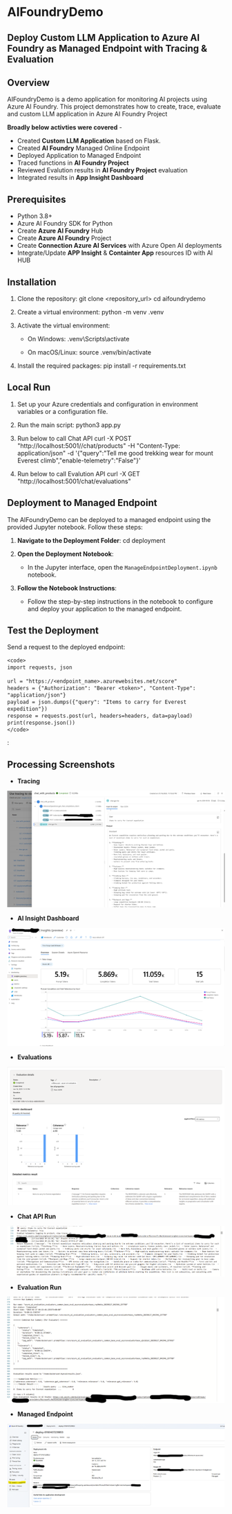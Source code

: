 # AIFoundryDemo

## Deploy Custom LLM Application to **Azure AI Foundry** as Managed Endpoint with **Tracing & Evaluation**

## Overview
AIFoundryDemo is a demo application for monitoring AI projects using Azure AI Foundry. This project demonstrates how to create, trace, evaluate and custom LLM application in Azure AI Foundry Project


**Broadly below activties were covered** - 
- Created **Custom LLM Application** based on Flask.
- Created **AI Foundry** Managed Online Endpoint
- Deployed Application to Managed Endpoint
- Traced functions in **AI Foundry Project**
- Reviewed Evalution results in **AI Foundry Project** evaluation
- Integrated results in **App Insight Dashboard**

## Prerequisites
- Python 3.8+
- Azure AI Foundry SDK for Python
- Create **Azure AI Foundry** Hub 
- Create **Azure AI Foundry** Project
- Create **Connection Azure AI Services** with Azure Open AI deployments
- Integrate/Update **APP Insight** & **Containter App** resources ID with AI HUB 


## Installation
1. Clone the repository:
    git clone <repository_url>
    cd aifoundrydemo


2. Create a virtual environment:
    python -m venv .venv


3. Activate the virtual environment:
    - On Windows:
        .venv\Scripts\activate

    - On macOS/Linux:
        source .venv/bin/activate

4. Install the required packages:
    pip install -r requirements.txt

## Local Run
1. Set up your Azure credentials and configuration in environment variables or a configuration file.

2. Run the main script:
    python3 app.py

3. Run below to call Chat API
    curl -X POST "http://localhost:5001//chat/products" -H "Content-Type: application/json"  -d '{"query":"Tell me good trekking wear for mount Everest climb","enable-telemetry":"False"}'

4. Run below to call Evalution API
    curl -X GET "http://localhost:5001/chat/evaluations"

## Deployment to Managed Endpoint
The AIFoundryDemo can be deployed to a managed endpoint using the provided Jupyter notebook. Follow these steps:

1. **Navigate to the Deployment Folder**:
    cd deployment

2. **Open the Deployment Notebook**:
    - In the Jupyter interface, open the `ManageEndpointDeployment.ipynb` notebook.

4. **Follow the Notebook Instructions**:
    - Follow the step-by-step instructions in the notebook to configure and deploy your application to the managed endpoint.

## Test the Deployment
Send a request to the deployed endpoint:

    <code>
    import requests, json

    url = "https://<endpoint_name>.azurewebsites.net/score"
    headers = {"Authorization": "Bearer <token>", "Content-Type": "application/json"}
    payload = json.dumps({"query": "Items to carry for Everest expedition"})
    response = requests.post(url, headers=headers, data=payload)
    print(response.json())
    </code>
:

## Processing Screenshots
- **Tracing**

![Alt text](/images/Tracing1.png)

- **AI Insight Dashboard**

![Alt text](/images/AI_Insight_Dashboard.png)

- **Evaluations** 

![Alt text](/images/Evaluations.png)

- **Chat API Run** 

![Alt text](/images/Chat_Product_run.png)

- **Evaluation Run**

![Alt text](/images/Evaluations_run.png)

- **Managed Endpoint**

![Alt text](/images/managed_endpoint.png)

